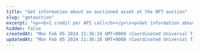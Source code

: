 ```yaml
---
title: "Get information about an auctioned asset at the NFT auction"
slug: "getauction"
excerpt: "<p><b>1 credit per API call</b></p>\n<p>Get information about a specific auctioned asset at the NFT auction.</p>\n<p>This API is supported for the following blockchains:</p>\n<ul>\n<li>BNB Smart Chain</li>\n<li>Celo</li>\n<li>Ethereum</li>\n<li>Harmony</li>\n<li>Polygon</li>\n</ul>"
hidden: false
createdAt: "Mon Feb 05 2024 11:36:24 GMT+0000 (Coordinated Universal Time)"
updatedAt: "Mon Feb 05 2024 11:36:28 GMT+0000 (Coordinated Universal Time)"
---
```

